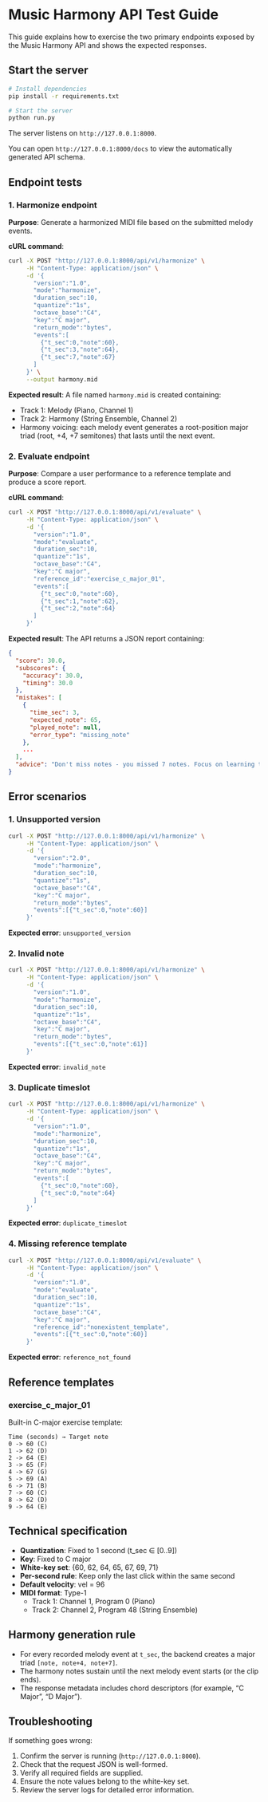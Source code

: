 # Music Harmony API Test Guide

This guide explains how to exercise the two primary endpoints exposed by the Music Harmony API and shows the expected responses.

## Start the server

```bash
# Install dependencies
pip install -r requirements.txt

# Start the server
python run.py
```

The server listens on `http://127.0.0.1:8000`.

You can open `http://127.0.0.1:8000/docs` to view the automatically generated API schema.

## Endpoint tests

### 1. Harmonize endpoint

**Purpose**: Generate a harmonized MIDI file based on the submitted melody events.

**cURL command**:

```bash
curl -X POST "http://127.0.0.1:8000/api/v1/harmonize" \
     -H "Content-Type: application/json" \
     -d '{
       "version":"1.0",
       "mode":"harmonize",
       "duration_sec":10,
       "quantize":"1s",
       "octave_base":"C4",
       "key":"C major",
       "return_mode":"bytes",
       "events":[
         {"t_sec":0,"note":60},
         {"t_sec":3,"note":64},
         {"t_sec":7,"note":67}
       ]
     }' \
     --output harmony.mid
```

**Expected result**: A file named `harmony.mid` is created containing:
- Track 1: Melody (Piano, Channel 1)
- Track 2: Harmony (String Ensemble, Channel 2)
- Harmony voicing: each melody event generates a root-position major triad (root, +4, +7 semitones) that lasts until the next event.

### 2. Evaluate endpoint

**Purpose**: Compare a user performance to a reference template and produce a score report.

**cURL command**:

```bash
curl -X POST "http://127.0.0.1:8000/api/v1/evaluate" \
     -H "Content-Type: application/json" \
     -d '{
       "version":"1.0",
       "mode":"evaluate",
       "duration_sec":10,
       "quantize":"1s",
       "octave_base":"C4",
       "key":"C major",
       "reference_id":"exercise_c_major_01",
       "events":[
         {"t_sec":0,"note":60},
         {"t_sec":1,"note":62},
         {"t_sec":2,"note":64}
       ]
     }'
```

**Expected result**: The API returns a JSON report containing:
```json
{
  "score": 30.0,
  "subscores": {
    "accuracy": 30.0,
    "timing": 30.0
  },
  "mistakes": [
    {
      "time_sec": 3,
      "expected_note": 65,
      "played_note": null,
      "error_type": "missing_note"
    },
    ...
  ],
  "advice": "Don't miss notes - you missed 7 notes. Focus on learning the basic melody pattern first."
}
```

## Error scenarios

### 1. Unsupported version

```bash
curl -X POST "http://127.0.0.1:8000/api/v1/harmonize" \
     -H "Content-Type: application/json" \
     -d '{
       "version":"2.0",
       "mode":"harmonize",
       "duration_sec":10,
       "quantize":"1s",
       "octave_base":"C4",
       "key":"C major",
       "return_mode":"bytes",
       "events":[{"t_sec":0,"note":60}]
     }'
```

**Expected error**: `unsupported_version`

### 2. Invalid note

```bash
curl -X POST "http://127.0.0.1:8000/api/v1/harmonize" \
     -H "Content-Type: application/json" \
     -d '{
       "version":"1.0",
       "mode":"harmonize",
       "duration_sec":10,
       "quantize":"1s",
       "octave_base":"C4",
       "key":"C major",
       "return_mode":"bytes",
       "events":[{"t_sec":0,"note":61}]
     }'
```

**Expected error**: `invalid_note`

### 3. Duplicate timeslot

```bash
curl -X POST "http://127.0.0.1:8000/api/v1/harmonize" \
     -H "Content-Type: application/json" \
     -d '{
       "version":"1.0",
       "mode":"harmonize",
       "duration_sec":10,
       "quantize":"1s",
       "octave_base":"C4",
       "key":"C major",
       "return_mode":"bytes",
       "events":[
         {"t_sec":0,"note":60},
         {"t_sec":0,"note":64}
       ]
     }'
```

**Expected error**: `duplicate_timeslot`

### 4. Missing reference template

```bash
curl -X POST "http://127.0.0.1:8000/api/v1/evaluate" \
     -H "Content-Type: application/json" \
     -d '{
       "version":"1.0",
       "mode":"evaluate",
       "duration_sec":10,
       "quantize":"1s",
       "octave_base":"C4",
       "key":"C major",
       "reference_id":"nonexistent_template",
       "events":[{"t_sec":0,"note":60}]
     }'
```

**Expected error**: `reference_not_found`

## Reference templates

### exercise_c_major_01

Built-in C-major exercise template:

```
Time (seconds) → Target note
0 -> 60 (C)
1 -> 62 (D)  
2 -> 64 (E)
3 -> 65 (F)
4 -> 67 (G)
5 -> 69 (A)
6 -> 71 (B)
7 -> 60 (C)
8 -> 62 (D)
9 -> 64 (E)
```

## Technical specification

- **Quantization**: Fixed to 1 second (t_sec ∈ [0..9])
- **Key**: Fixed to C major
- **White-key set**: {60, 62, 64, 65, 67, 69, 71}
- **Per-second rule**: Keep only the last click within the same second
- **Default velocity**: vel = 96
- **MIDI format**: Type-1 
  - Track 1: Channel 1, Program 0 (Piano)
  - Track 2: Channel 2, Program 48 (String Ensemble)

## Harmony generation rule

- For every recorded melody event at `t_sec`, the backend creates a major triad `[note, note+4, note+7]`.
- The harmony notes sustain until the next melody event starts (or the clip ends).
- The response metadata includes chord descriptors (for example, “C Major”, “D Major”).

## Troubleshooting

If something goes wrong:

1. Confirm the server is running (`http://127.0.0.1:8000`).
2. Check that the request JSON is well-formed.
3. Verify all required fields are supplied.
4. Ensure the note values belong to the white-key set.
5. Review the server logs for detailed error information.
